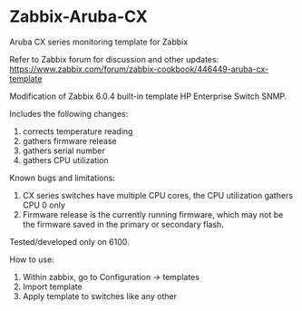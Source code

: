 # Zabbix-Aruba-CX
Aruba CX series monitoring template for Zabbix

Refer to Zabbix forum for discussion and other updates: https://www.zabbix.com/forum/zabbix-cookbook/446449-aruba-cx-template

Modification of Zabbix 6.0.4 built-in template HP Enterprise Switch SNMP.

Includes the following changes:
1. corrects temperature reading
2. gathers firmware release
3. gathers serial number
4. gathers CPU utilization

Known bugs and limitations:

1. CX series switches have multiple CPU cores, the CPU utilization gathers CPU 0 only
2. Firmware release is the currently running firmware, which may not be the firmware saved in the primary or secondary flash.

Tested/developed only on 6100. 

How to use:
1. Within zabbix, go to Configuration -> templates
2. Import template
3. Apply template to switches like any other
